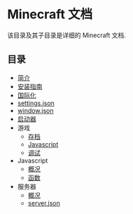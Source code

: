# Minecraft 文档
该目录及其子目录是详细的 Minecraft 文档.

## 目录
- [简介](intro.md)
- [安装指南](guide.md)
- [国际化](i18n.md)
- [settings.json](settings.json.md)
- [window.json](window.json.md)
- [启动器](launcher.md)
- 游戏
  - [存档](game/save.md)
  - [Javascript](game/js.md)
  - [调试](game/debug.md)
- Javascript
  - [概况](js/intro.md)
  - [函数](js/function.md)
- 服务器
  - [概况](server/intro.md)
  - [server.json](server/server.json.md)
